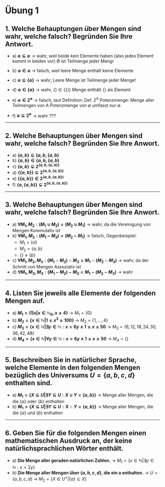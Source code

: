 # Übung 1
## 1. Welche Behauptungen über Mengen sind wahr, welche falsch? Begründen Sie Ihre Antwort.

* a) **$\emptyset \subseteq \emptyset$**
-> wahr, weil beide kein Elemente haben (also jedes Element kommt in beiden vor)
Ø ist Teilmenge jeder Mengr

 * b) **$\emptyset \in \emptyset$**
-> falsch, weil leere Menge enthält keine Elemente

 * c) **$\emptyset \subseteq \{\emptyset\}$**
 -> wahr, Leere Menge ist Teilmenge jeder Menge!

 * d) **$\emptyset \in \{\emptyset\}$**
 -> wahr, $\{\} \in \{\{\}\}$ Menge enthält $\{\}$ als Element

 * e) **$\emptyset \in 2^{\emptyset}$**
-> falsch, laut Definition:
Def. $2^A$ Potenzmenge: Menge aller Teilmengen von A
Potenzmenge von $\emptyset$ umfasst nur $\emptyset$.

 * f) **$\emptyset \subseteq 2^{\emptyset}$**
-> wahr ???

---

## 2. Welche Behauptungen über Mengen sind wahr, welche falsch? Begründen Sie Ihre Anwort.

* a) **$\{a,b\}\subseteq \{a,b,\{a,b\}$**
* b) **$\{a,b\}\in \{a,b,\{a,b\}$**
* c) **$\{a,b\}\subseteq 2^{\{a,b,\{a,b\}\}}$**
* d) **$\{\{a,b\}\}\subseteq 2^{\{a,b,\{a,b\}\}}$**
* e) **$\{\{a,b\}\}\in 2^{\{a,b,\{a,b\}\}}$**
* f) **$\{a,\{a,b\}\}\subseteq 2^{\{a,b,\{a,b\}\}}$**

---

## 3. Welche Behauptungen über Mengen sind wahr, welche falsch? Begründen Sie Ihre Anwort.

* a) **$\forall M_1,M_2:(M_1\cup M_2)=(M_2\cup M_1)$**
-> wahr, da die Vereinigung von Mengen Kommutativ ist
* b) **$\forall M_1,M_2: (M_1-M_2)=(M_2-M_1)$**
-> falsch, Gegenbeispiel:
  * $M_1=\{a\}$
  * $M_2=\{a,b\}$
  * $\{\}\neq \{b\}$
* c) **$\forall M_1,M_2,M_3: (M_1\cap M_2)\cap M_3 = M_1 \cap (M_2 \cap M_3)$**
-> wahr, da der Schnitt von Mengen Assoziativ ist
* d) **$\forall M_1,M_2,M_3: (M_1 - M_2)- M_3 = M_1 - (M_2 - M_3)$**
-> wahr

---

## 4. Listen Sie jeweils alle Elemente der folgenden Mengen auf.

* a) **$M_1=\{5x|x\in \mathbb{N}_0, x\leq 4\}$**
-> $M_1=\{0\}$
* b) **$M_2=\{x\in \mathbb{N} | 1\leq x^3 \leq 100\}$**
-> $M_2=\{1,...,4\}$
* c) **$M_3=\{x\in \mathbb{N} | \exists y \in \mathbb{N} :x=6y \land 1\leq x\leq 50$**
-> $M_3=\{6,12,18,24,30,36,42,48\}$
* d) **$M_4=\{x\in \mathbb{N} | \forall y \in \mathbb{N} :x=6y \land 1\leq x\leq 50$**
-> $M_4=\{\}$

---

## 5. Beschreiben Sie in natürlicher Sprache, welche Elemente in den folgenden Mengen bezüglich des Universums $U = \{a, b, c, d\}$ enthalten sind.

* a) **$M_1 = \{X\subseteq U | \exists Y\subseteq U:X\cup Y = \{a,b\}\}$**
-> Menge aller Mengen, die die $\{a\}$ oder $\{b\}$ enthalten
* b) **$M_1 = \{X\subseteq U | \exists Y\subseteq U:X\cap Y = \{a,b\}\}$**
-> Menge aller Mengen, die die $\{a\}$ und $\{b\}$ enthalten

---

## 6. Geben Sie für die folgenden Mengen einen mathematischen Ausdruck an, der keine natürlichsprachlichen Wörter enthält.

* a) **Die Menge aller geraden natürlichen Zahlen.**
-> $M_1=\{x\in \mathbb{N} |\exists y \in \mathbb{N}: x=2y\}$
* b) **Die Menge aller Mengen über $\{a,b,c,d\}$, die ein a enthalten.**
-> $U=\{a,b,c,d\}$
-> $M_2=\{X\in U^+ | \{a\}\subseteq X\}$
